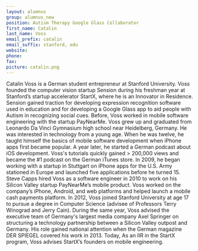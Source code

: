 ```yaml
---
layout: alumnus
group: alumnus_new
position: Autism Therapy Google Glass Collaborator
first_name: Catalin
last_name: Voss
email_prefix: catalin
email_suffix: stanford, edu
website:
phone:
fax:
picture: catalin.png
---
```

Catalin Voss is a German student entrepreneur at Stanford University. Voss founded the computer vision startup Sension during his freshman year at Stanford’s startup accelerator StartX, where he is an Innovator in Residence. Sension gained traction for developing expression recognition software used in education and for developing a Google Glass app to aid people with Autism in recognizing social cues. Before, Voss worked in mobile software engineering with the startup PayNearMe.
Voss grew up and graduated from Leonardo Da Vinci Gymnasium high school near Heidelberg, Germany. He was interested in technology from a young age. When he was twelve, he taught himself the basics of mobile software development when iPhone apps first became popular. A year later, he started a German podcast about iOS development. Voss's tutorials quickly gained > 200,000 views and became the #1 podcast on the German iTunes store. In 2009, he began working with a startup in Stuttgart on iPhone apps for the U.S. Army stationed in Europe and launched five applications before he turned 15. Steve Capps hired Voss as a software engineer in 2010 to work on his Silicon Valley startup PayNearMe’s mobile product. Voss worked on the company’s iPhone, Android, and web platforms and helped launch a mobile cash payments platform.
In 2012, Voss joined Stanford University at age 17 to pursue a degree in Computer Science (advisee of Professors Terry Winograd and Jerry Cain). During the same year, Voss advised the executive team of Germany's largest media company Axel Springer on structuring a technology partnership between a Silicon Valley outpost and Germany. His role gained national attention when the German magazine DER SPIEGEL covered his work in 2013. Today, As an IIR in the StartX program, Voss advises StartX’s founders on mobile engineering.
